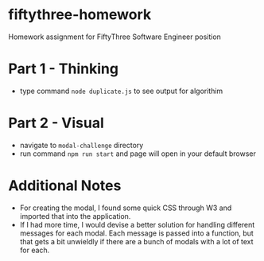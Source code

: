 # fiftythree-homework
Homework assignment for FiftyThree Software Engineer position

# Part 1 - Thinking
- type command `node duplicate.js` to see output for algorithim

# Part 2 - Visual
- navigate to `modal-challenge` directory
- run command `npm run start` and page will open in your default browser

# Additional Notes
- For creating the modal, I found some quick CSS through W3 and imported that into the application.
- If I had more time, I would devise a better solution for handling different messages for each modal. Each message is passed into a function, but that gets a bit unwieldly if there are a bunch of modals with a lot of text for each. 
